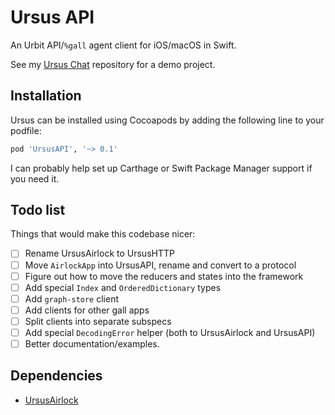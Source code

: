 # Ursus API

An Urbit API/`%gall` agent client for iOS/macOS in Swift.

See my [Ursus Chat](https://github.com/dclelland/UrsusChat) repository for a demo project.

## Installation

Ursus can be installed using Cocoapods by adding the following line to your podfile:

```ruby
pod 'UrsusAPI', '~> 0.1'
```

I can probably help set up Carthage or Swift Package Manager support if you need it.

## Todo list

Things that would make this codebase nicer:

- [ ] Rename UrsusAirlock to UrsusHTTP
- [ ] Move `AirlockApp` into UrsusAPI, rename and convert to a protocol
- [ ] Figure out how to move the reducers and states into the framework
- [ ] Add special `Index` and `OrderedDictionary` types
- [ ] Add `graph-store` client
- [ ] Add clients for other gall apps
- [ ] Split clients into separate subspecs
- [ ] Add special `DecodingError` helper (both to UrsusAirlock and UrsusAPI)
- [ ] Better documentation/examples.

## Dependencies

- [UrsusAirlock](https://github.com/dclelland/UrsusAirlock)
